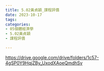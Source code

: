 ```yaml
---
title: 5.02黃貞穎_課程評價
date: 2023-10-17
tags: 
categories:
- 05個體經濟學
- 5.02黃貞穎
- 課程評價

---
```

https://drive.google.com/drive/folders/1c57-4gSP0Y9HqjZBy_UxodXAoeQmdhSv
